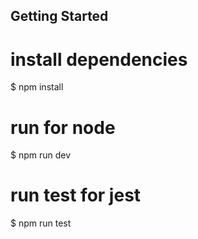 ## Getting Started

# install dependencies

$ npm install

# run for node

$ npm run dev

# run test for jest

$ npm run test

